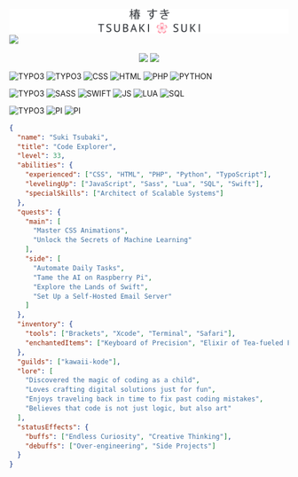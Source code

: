 <a href="https://sukitsubaki.github.io">![Name banner](banner.svg)</a>
![](https://komarev.com/ghpvc/?username=sukitsubaki&color=ff506e&style=pixel)
<p align="center">
  <a href="https://github.com/anuraghazra/github-readme-stats"><img src="https://github-stats-omega-ebon.vercel.app/api?username=sukitsubaki&layout=donut&show_icons=true&number_format=short&bg_color=ffffff&border_color=ffffff&icon_color=f2487b&&title_color=ff506e&text_color=1f2328&count_private=true&include_all_commits=true&rank_icon=github&hide_title=true&cache_seconds=32400" height="180px" width="auto" /></a>
  <a href="https://github.com/anuraghazra/github-readme-stats"><img src="https://github-stats-omega-ebon.vercel.app/api/top-langs/?username=sukitsubaki&layout=compact&bg_color=ffffff&border_color=ffffff&title_color=ff506e&text_color=1f2328&size_weight=0.5&count_weight=0.5&count_private=true&include_all_commits=true&custom_title=Code%20Composition&cache_seconds=32400" height="160px" width="auto" /></a>
</p>

![TYPO3](https://img.shields.io/badge/good_at-f2487b.svg?style=for-the-badge&logoColor=)
![TYPO3](https://img.shields.io/badge/typo3-292929.svg?style=for-the-badge&logo=typo3&logoColor=)
![CSS](https://img.shields.io/badge/css-663399.svg?style=for-the-badge&logo=css&logoColor=white)
![HTML](https://img.shields.io/badge/html-3366CC.svg?style=for-the-badge&logo=htmx&logoColor=white)
![PHP](https://img.shields.io/badge/php-777BB4.svg?style=for-the-badge&logo=php&logoColor=white)
![PYTHON](https://img.shields.io/badge/python-3670A0?style=for-the-badge&logo=python&logoColor=ffd43b)

![TYPO3](https://img.shields.io/badge/in_progress-f2487b.svg?style=for-the-badge&logoColor=)
![SASS](https://img.shields.io/badge/sass-cc6699.svg?style=for-the-badge&logo=sass&logoColor=white)
![SWIFT](https://img.shields.io/badge/swift-f05138.svg?style=for-the-badge&logo=swift&logoColor=white)
![JS](https://img.shields.io/badge/javascript-323330.svg?style=for-the-badge&logo=javascript&logoColor=f7df1e)
![LUA](https://img.shields.io/badge/lua-2c2d72.svg?style=for-the-badge&logo=lua&logoColor=white)
![SQL](https://img.shields.io/badge/sql-3178c6.svg?style=for-the-badge&logoColor=white)

![TYPO3](https://img.shields.io/badge/working_with-f2487b.svg?style=for-the-badge&logoColor=)
![PI](https://img.shields.io/badge/macos-000000.svg?style=for-the-badge&logo=apple&logoColor=white)
![PI](https://img.shields.io/badge/raspberry_pi-A22846.svg?style=for-the-badge&logo=raspberrypi&logoColor=white)

</p>

```json
{
  "name": "Suki Tsubaki",
  "title": "Code Explorer",
  "level": 33,
  "abilities": {
    "experienced": ["CSS", "HTML", "PHP", "Python", "TypoScript"],
    "levelingUp": ["JavaScript", "Sass", "Lua", "SQL", "Swift"],
    "specialSkills": ["Architect of Scalable Systems"]
  },
  "quests": {
    "main": [
      "Master CSS Animations",
      "Unlock the Secrets of Machine Learning"
    ],
    "side": [
      "Automate Daily Tasks",
      "Tame the AI on Raspberry Pi",
      "Explore the Lands of Swift",
      "Set Up a Self-Hosted Email Server"
    ]
  },
  "inventory": {
    "tools": ["Brackets", "Xcode", "Terminal", "Safari"],
    "enchantedItems": ["Keyboard of Precision", "Elixir of Tea-fueled Focus", "Symphony of the Abyss"]
  },
  "guilds": ["kawaii-kode"],
  "lore": [
    "Discovered the magic of coding as a child",
    "Loves crafting digital solutions just for fun",
    "Enjoys traveling back in time to fix past coding mistakes",
    "Believes that code is not just logic, but also art"
  ],
  "statusEffects": {
    "buffs": ["Endless Curiosity", "Creative Thinking"],
    "debuffs": ["Over-engineering", "Side Projects"]
  }
}
```

<!--
**sukitsubaki/sukitsubaki** is a ✨ _special_ ✨ repository because its `README.md` (this file) appears on your GitHub profile.

Here are some ideas to get you started:

- 🔭 I’m currently working on ...
- 🌱 I’m currently learning ...
- 👯 I’m looking to collaborate on ...
- 🤔 I’m looking for help with ...
- 💬 Ask me about ...
- 📫 How to reach me: ...
- 😄 Pronouns: ...
- ⚡ Fun fact: ...
-->
